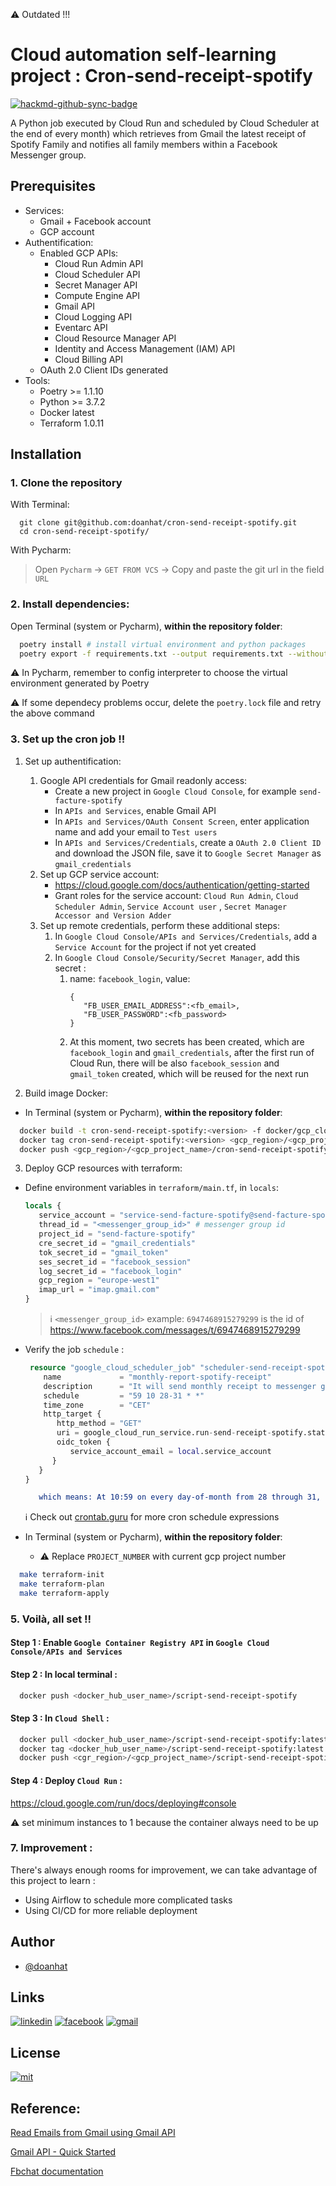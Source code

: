 ⚠️ Outdated !!!

# Cloud automation self-learning project : Cron-send-receipt-spotify

[![hackmd-github-sync-badge](https://hackmd.io/DlraECW4Q_imvwXGCAM1Ag/badge)](https://hackmd.io/DlraECW4Q_imvwXGCAM1Ag)

A Python job executed by Cloud Run and scheduled by Cloud Scheduler at the end of every month) which retrieves from
Gmail the latest receipt of Spotify Family and notifies all family members within a Facebook Messenger group.

## Prerequisites

- Services:
    - Gmail + Facebook account
    - GCP account
- Authentification:
    - Enabled GCP APIs:
        - Cloud Run Admin API
        - Cloud Scheduler API
        - Secret Manager API
        - Compute Engine API
        - Gmail API
        - Cloud Logging API
        - Eventarc API
        - Cloud Resource Manager API
        - Identity and Access Management (IAM) API
        - Cloud Billing API
    - OAuth 2.0 Client IDs generated
- Tools:
    - Poetry >= 1.1.10
    - Python >= 3.7.2
    - Docker latest
    - Terraform 1.0.11

## Installation

### 1. Clone the repository

With Terminal:

```bash=
  git clone git@github.com:doanhat/cron-send-receipt-spotify.git
  cd cron-send-receipt-spotify/
```

With Pycharm:

> Open `Pycharm` -> `GET FROM VCS` -> Copy and paste the git url in the field `URL`

### 2. Install dependencies:

Open Terminal (system or Pycharm), **within the repository folder**:

```bash
  poetry install # install virtual environment and python packages
  poetry export -f requirements.txt --output requirements.txt --without-hashes # generate requirements.txt
```

:warning: In Pycharm, remember to config interpreter to choose the virtual environment generated by Poetry

:warning: If some dependecy problems occur, delete the `poetry.lock` file and retry the above command

### 3. Set up the cron job !!

1. Set up authentification:
    1. Google API credentials for Gmail readonly access:
        - Create a new project in `Google Cloud Console`, for example `send-facture-spotify`
        - In `APIs and Services`, enable Gmail API
        - In `APIs and Services/OAuth Consent Screen`, enter application name and add your email to `Test users`
        - In `APIs and Services/Credentials`, create a `OAuth 2.0 Client ID` and download the JSON file, save it
          to `Google Secret Manager` as `gmail_credentials`
    2. Set up GCP service account:
        - https://cloud.google.com/docs/authentication/getting-started
        - Grant roles for the service account: `Cloud Run Admin`, `Cloud Scheduler Admin`, `Service Account user`
          , `Secret Manager Accessor and Version Adder`
    3. Set up remote credentials, perform these additional steps:
         1. In `Google Cloud Console/APIs and Services/Credentials`, add a `Service Account` for the project if not yet
            created
         2. In `Google Cloud Console/Security/Secret Manager`, add this secret :
             1. name: `facebook_login`, value:
                   ```
                   {
                      "FB_USER_EMAIL_ADDRESS":<fb_email>,
                      "FB_USER_PASSWORD":<fb_password>
                   }
                   ```
             2. At this moment, two secrets has been created, which are `facebook_login` and `gmail_credentials`, after
                the first run of Cloud Run, there will be also `facebook_session` and `gmail_token` created, which will be reused for the next run

2. Build image Docker:
- In Terminal (system or Pycharm), **within the repository folder**:

```bash
  docker build -t cron-send-receipt-spotify:<version> -f docker/gcp_cloud_run/Dockerfile .
  docker tag cron-send-receipt-spotify:<version> <gcp_region>/<gcp_project_name>/cron-send-receipt-spotify
  docker push <gcp_region>/<gcp_project_name>/cron-send-receipt-spotify 
```
3. Deploy GCP resources with terraform:
- Define environment variables in `terraform/main.tf`, in `locals`:
   ```terraform
   locals {
      service_account = "service-send-facture-spotify@send-facture-spotify.iam.gserviceaccount.com"
      thread_id = "<messenger_group_id>" # messenger group id
      project_id = "send-facture-spotify" 
      cre_secret_id = "gmail_credentials"
      tok_secret_id = "gmail_token"
      ses_secret_id = "facebook_session"
      log_secret_id = "facebook_login"
      gcp_region = "europe-west1"
      imap_url = "imap.gmail.com"
  }
   ```
  > :information_source: `<messenger_group_id>` example: `6947468915279299` is the id of https://www.facebook.com/messages/t/6947468915279299

- Verify the job `schedule` :  
  ```terraform
   resource "google_cloud_scheduler_job" "scheduler-send-receipt-spotify" {
      name             = "monthly-report-spotify-receipt"
      description      = "It will send monthly receipt to messenger group"
      schedule         = "59 10 28-31 * *"
      time_zone        = "CET"
      http_target {
         http_method = "GET"
         uri = google_cloud_run_service.run-send-receipt-spotify.status[0].url
         oidc_token {
            service_account_email = local.service_account
        }
     }
  }
   ```
  ```cmake
     which means: At 10:59 on every day-of-month from 28 through 31, run the script
  ```
  :information_source: Check out [crontab.guru](https://crontab.guru/#59_10_28-31_*_*) for more cron schedule expressions

- In Terminal (system or Pycharm), **within the repository folder**:
  - ⚠️ Replace `PROJECT_NUMBER` with current gcp project number
```bash
  make terraform-init
  make terraform-plan
  make terraform-apply
```

### 5. Voilà, all set !!

#### Step 1 : Enable `Google Container Registry API` in `Google Cloud Console/APIs and Services`

#### Step 2 : In local terminal :

```bash
  docker push <docker_hub_user_name>/script-send-receipt-spotify 
```

#### Step 3 : In `Cloud Shell` :

```bash
  docker pull <docker_hub_user_name>/script-send-receipt-spotify:latest 
  docker tag <docker_hub_user_name>/script-send-receipt-spotify:latest <gcr_region>/<gcp_project_name>/script-send-receipt-spotify
  docker push <cgr_region>/<gcp_project_name>/script-send-receipt-spotify
```

#### Step 4 : Deploy `Cloud Run` :

https://cloud.google.com/run/docs/deploying#console

:warning: set minimum instances to 1 because the container always need to be up

### 7. Improvement :

There's always enough rooms for improvement, we can take advantage of this project to learn :

- Using Airflow to schedule more complicated tasks
- Using CI/CD for more reliable deployment

## Author

- [@doanhat](https://github.com/doanhat)

## Links

[![linkedin](https://img.shields.io/badge/linkedin-0A66C2?style=for-the-badge&logo=linkedin&logoColor=white)](https://www.linkedin.com/in/minhdoan272/)
[![facebook](https://img.shields.io/badge/Facebook-1877F2?style=for-the-badge&logo=facebook&logoColor=white)](https://www.facebook.com/dnminhhhhh/)
[![gmail](https://img.shields.io/badge/Gmail-D14836?style=for-the-badge&logo=gmail&logoColor=white)](nhatminhdoan2702@gmail.com)

## License

[![mit](https://img.shields.io/badge/License-MIT-blue.svg)](https://choosealicense.com/licenses/mit/)

## Reference:

[Read Emails from Gmail using Gmail API](https://www.geeksforgeeks.org/how-to-read-emails-from-gmail-using-gmail-api-in-python/)

[Gmail API - Quick Started](https://developers.google.com/gmail/api/quickstart/python)

[Fbchat documentation](https://fbchat.readthedocs.io/en/stable/)

